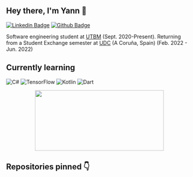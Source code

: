 ## Hey there, I'm Yann 🤠
  
[![Linkedin Badge](https://img.shields.io/badge/-yannderre-0072b1?style=flat&logo=Linkedin&logoColor=white&link=https://www.linkedin.com/in/yannderre/)](https://www.linkedin.com/in/yannderre/) [![Github Badge](https://img.shields.io/badge/-derreyann-grey?style=flat&logo=github&logoColor=white&link=https://github.com/derreyann/)](https://www.github.com/derreyann/)
  
Software engineering student at [UTBM](https://www.utbm.fr) (Sept. 2020-Present). Returning from a Student Exchange semester at [UDC](https://www.udc.es) (A Coruña, Spain) (Feb. 2022 - Jun. 2022)

## Currently learning

![C#](https://img.shields.io/badge/c%23-%23239120.svg?style=flat&logo=c-sharp&logoColor=white) ![TensorFlow](https://img.shields.io/badge/TensorFlow-%23FF6F00.svg?style=flat&logo=TensorFlow&logoColor=white) ![Kotlin](https://img.shields.io/badge/kotlin-%230095D5.svg?style=flat&logo=kotlin&logoColor=white) ![Dart](https://img.shields.io/badge/dart-%230175C2.svg?style=flat&logo=dart&logoColor=white)

<p align="center">
  <img width="349" height="164" src="https://github-readme-stats.vercel.app/api/top-langs/?username=derreyann&layout=compact&theme=github_dark">
</p>

## Repositories pinned 👇

